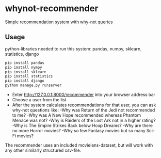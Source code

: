 # whynot-recommender
Simple recommendation system with why-not queries

## Usage

python-libraries needed to run this system: pandas, numpy, sklearn, statistics, django
```bash
pip install pandas
pip install nympy
pip install sklearn
pip install statistics
pip install django
python manage.py runserver
```

* Enter http://127.0.0.1:8000/recommender into your browser address bar
* Choose a user from the list
* After the system calculates recommendations for that user, you can ask why-not questions like:
  -Why was Return of the Jedi not recommended to me?
  -Why was A New Hope recommended whereas Phantom Menace was not? 
  -Why is Raiders of the Lost Ark not in a higher rating?
  -Why is The Empire Strikes Back below Hoop Dreams?
  -Why are there no more Horror movies?
  -Why so few Fantasy movies but so many Sci-Fi movies?

The recommender uses an included movielens-dataset, but will work with any other similarly structured csv-file.
